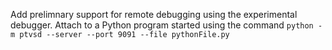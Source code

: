 Add prelimnary support for remote debugging using the experimental debugger.
Attach to a Python program started using the command `python -m ptvsd --server --port 9091 --file pythonFile.py`